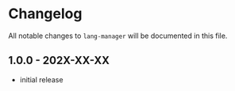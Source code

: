 # Changelog

All notable changes to `lang-manager` will be documented in this file.

## 1.0.0 - 202X-XX-XX

- initial release
